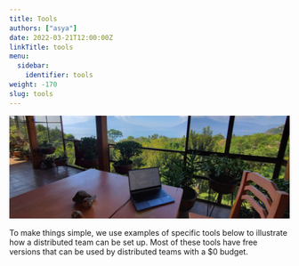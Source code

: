 ```yaml
---
title: Tools
authors: ["asya"]
date: 2022-03-21T12:00:00Z
linkTitle: tools
menu:
  sidebar:
    identifier: tools
weight: -170
slug: tools
---
```


![Remote Work](/img/lifestyle/remote-work-1.jpg)

To make things simple, we use examples of specific tools below to illustrate how a distributed team can be set up. Most of these tools have free versions that can be used by distributed teams with a $0 budget.
